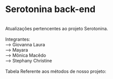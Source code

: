 
# Serotonina back-end
<br>
Atualizações pertencentes ao projeto Serotonina.
<br>
<br>
Integrantes:
<br>
--> Giovanna Laura 
<br>
--> Mayara 
<br>
--> Mônica Macêdo
<br>
--> Stephany Christine
<br>

<br>
Tabela Referente aos métodos de nosso projeto:
<br>
<br>

